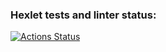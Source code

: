 ### Hexlet tests and linter status:
[![Actions Status](https://github.com/anisimV/php-project-45/actions/workflows/hexlet-check.yml/badge.svg)](https://github.com/anisimV/php-project-45/actions)
